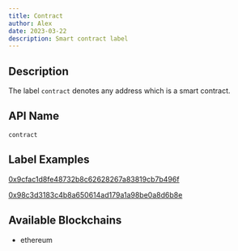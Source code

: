 ```yaml
---
title: Contract
author: Alex
date: 2023-03-22
description: Smart contract label
---
```


## Description

The label `contract` denotes any address which is a smart contract.

## API Name

`contract`

## Label Examples

[0x9cfac1d8fe48732b8c62628267a83819cb7b496f](https://etherscan.io/address/0x9cfac1d8fe48732b8c62628267a83819cb7b496f)

[0x98c3d3183c4b8a650614ad179a1a98be0a8d6b8e](https://etherscan.io/address/0x98c3d3183c4b8a650614ad179a1a98be0a8d6b8e)


## Available Blockchains

* ethereum